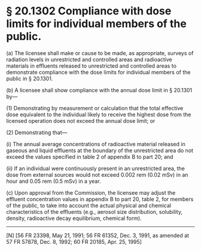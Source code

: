 # § 20.1302   Compliance with dose limits for individual members of the public.

(a) The licensee shall make or cause to be made, as appropriate, surveys of radiation levels in unrestricted and controlled areas and radioactive materials in effluents released to unrestricted and controlled areas to demonstrate compliance with the dose limits for individual members of the public in § 20.1301.


(b) A licensee shall show compliance with the annual dose limit in § 20.1301 by—


(1) Demonstrating by measurement or calculation that the total effective dose equivalent to the individual likely to receive the highest dose from the licensed operation does not exceed the annual dose limit; or


(2) Demonstrating that—


(i) The annual average concentrations of radioactive material released in gaseous and liquid effluents at the boundary of the unrestricted area do not exceed the values specified in table 2 of appendix B to part 20; and


(ii) If an individual were continuously present in an unrestricted area, the dose from external sources would not exceed 0.002 rem (0.02 mSv) in an hour and 0.05 rem (0.5 mSv) in a year.


(c) Upon approval from the Commission, the licensee may adjust the effluent concentration values in appendix B to part 20, table 2, for members of the public, to take into account the actual physical and chemical characteristics of the effluents (e.g., aerosol size distribution, solubility, density, radioactive decay equilibrium, chemical form).



---

[N] [56 FR 23398, May 21, 1991; 56 FR 61352, Dec. 3, 1991, as amended at 57 FR 57878, Dec. 8, 1992; 60 FR 20185, Apr. 25, 1995]




